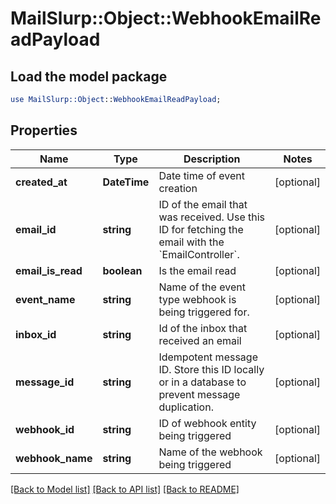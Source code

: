 # MailSlurp::Object::WebhookEmailReadPayload

## Load the model package
```perl
use MailSlurp::Object::WebhookEmailReadPayload;
```

## Properties
Name | Type | Description | Notes
------------ | ------------- | ------------- | -------------
**created_at** | **DateTime** | Date time of event creation | [optional] 
**email_id** | **string** | ID of the email that was received. Use this ID for fetching the email with the &#x60;EmailController&#x60;. | [optional] 
**email_is_read** | **boolean** | Is the email read | [optional] 
**event_name** | **string** | Name of the event type webhook is being triggered for. | [optional] 
**inbox_id** | **string** | Id of the inbox that received an email | [optional] 
**message_id** | **string** | Idempotent message ID. Store this ID locally or in a database to prevent message duplication. | [optional] 
**webhook_id** | **string** | ID of webhook entity being triggered | [optional] 
**webhook_name** | **string** | Name of the webhook being triggered | [optional] 

[[Back to Model list]](../README#documentation-for-models) [[Back to API list]](../README#documentation-for-api-endpoints) [[Back to README]](../README)


